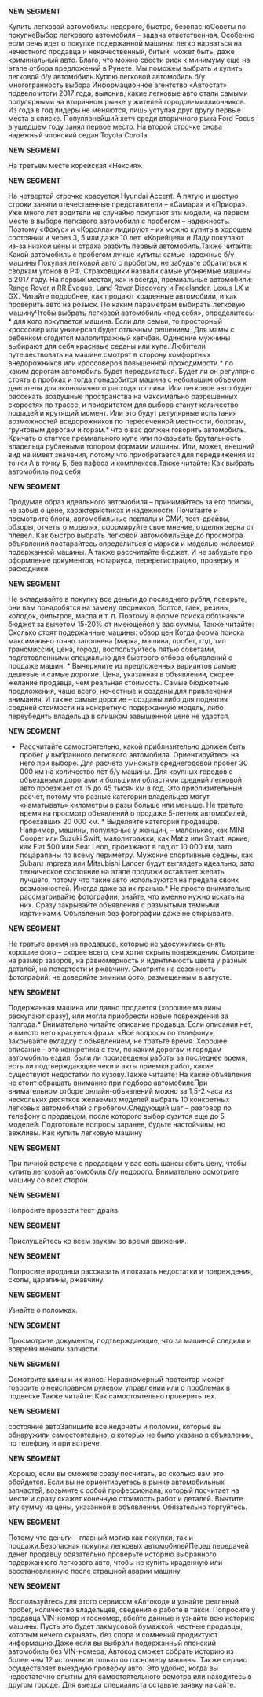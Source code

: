 **NEW SEGMENT**

﻿Купить легковой автомобиль: недорого, быстро, безопасноСоветы по покупкеВыбор легкового автомобиля – задача ответственная. Особенно если речь идет о покупке подержанной машины: легко нарваться на нечестного продавца и некачественный, битый, может быть, даже криминальный авто. Благо, что можно свести риск к минимуму еще на этапе отбора предложений в Рунете.  Мы поможем выбрать и купить легковой б/у автомобиль.Куплю легковой автомобиль б/у: многогранность выбора Информационное агентство «Автостат» подвело итоги 2017 года, выяснив, какие легковые авто стали самыми популярными на вторичном рынке у жителей городов-миллионников.  Из года в год лидеры не меняются, лишь уступая друг другу первые места в списке. Популярнейший хетч среди вторичного рыка Ford Focus в ушедшем году занял первое место. На второй строчке снова надежный японский седан Toyota Corolla. 

**NEW SEGMENT**

 На третьем месте корейская «Нексия». 

**NEW SEGMENT**

 На четвертой строчке красуется Hyundai Accent.  А пятую и шестую строки заняли отечественные представители – «Самара» и «Приора».  Уже много лет водители не случайно покупают эти модели, на первом месте в выборе легкового автомобиля с пробегом – надежность. Поэтому «Фокус» и «Королла» лидируют – их можно купить в хорошем состоянии и через 3, 5 или даже 10 лет.  «Корейцев» и Ладу покупают из-за низкой цены и страха разбить первый автомобиль.Также читайте: Какой автомобиль с пробегом лучше купить: самые надежные б/у машины Покупая легковой авто с пробегом, не забудьте обратиться к сводкам угонов в РФ. Страховщики назвали самые угоняемые машины в 2017 году. На первых местах, как и всегда, премиальные автомобили: Range Rover и RR Evoque, Land Rover Discovery и Freelander, Lexus LX и GX.  Читайте подробнее, как продают краденные автомобили, и как проверить авто на розыск. По каким параметрам выбирать легковую машинуЧтобы выбрать легковой автомобиль «под себя», определитесь: * для кого покупается машина.  Если для семьи, то просторный кроссовер или универсал будет отличным решением. Для мамы с ребенком сгодится малолитражный хетчбэк. Одинокие мужчины выбирают для себя красивые седаны или купе. Любители путешествовать на машине смотрят в сторону комфортных внедорожников или кроссоверов повышенной проходимости.* по каким дорогам автомобиль будет передвигаться. Будет ли он регулярно стоять в пробках и тогда понадобится машина с небольшим объемом двигателя для экономичного расхода топлива. Или легковое авто будет рассекать воздушные пространства на максимально разрешенных скоростях по трассе, и приоритетом для выбора станут количество лошадей и крутящий момент. Или это будут регулярные испытания возможностей вседорожников по пересеченной местности, болотам, грунтовым дорогам и горам.* что о вас должен говорить автомобиль. Кричать о статусе премиального купе или показывать брутальность владельца рублеными топором формами машины. Или, может, внешний вид не имеет значения, потому что приобретается для передвижения из точки А в точку Б, без пафоса и комплексов.Также читайте: Как выбрать автомобиль под себя 

**NEW SEGMENT**

Продумав образ идеального автомобиля – принимайтесь за его поиски, не забыв о цене, характеристиках и надежности.  Почитайте и посмотрите блоги, автомобильные порталы и СМИ, тест-драйвы, обзоры, отчеты о моделях, сформируйте свое мнение, отделяя зерна от плевел. Как быстро выбрать легковой автомобильЕще до просмотра объявлений постарайтесь определиться с маркой и моделью желаемой подержанной машины.  А также рассчитайте бюджет.  И не забудьте про оформление документов, нотариуса, перерегистрацию, проверку и расходники. 

**NEW SEGMENT**

 Не вкладывайте в покупку все деньги до последнего рубля, поверьте, они вам понадобятся на замену дворников, болтов, гаек, резины, колодок, фильтров, масла и т.  п. Поэтому в форме поиска обозначьте бюджет за вычетом 15-20% от имеющейся у вас суммы. Также читайте: Сколько стоят подержанные машины: обзор цен Когда форма поиска максимально точно заполнена (марка, машина, пробег, год, тип трансмиссии, цена, город), воспользуйтесь пятью советами, подготовленными специально для быстрого отбора объявлений о продаже машин: * Вычеркните из предложенных вариантов самые дешевые и самые дорогие.  Цена, указанная в объявлении, скорее желание продавца, чем реальная стоимость. Самые бюджетные предложения, чаще всего, нечестные и созданы для привлечения внимания. И также самые дорогие – созданы либо для поднятия средней стоимости на конкретную подержанную модель, либо переубедить владельца в слишком завышенной цене не удастся. 

**NEW SEGMENT**

* Рассчитайте самостоятельно, какой приблизительно должен быть пробег у выбранного легкового автомобиля.  Ориентируйтесь на него при выборе.  Для расчета умножьте среднегодовой пробег 30 000 км на количество лет б/у машины. Для крупных городов с объездными дорогами и большими областями средний легковой авто проезжает от 15 до 45 тысяч км в год. Это приблизительный расчет, потому что разные категории владельцев могут «наматывать» километры в разы больше или меньше.  Не тратьте время на просмотр объявлений о продаже 5-летних автомобилей, проехавших 20 000 км. * Выделяйте категории продавцов.  Например, машины, популярные у женщин, – маленькие, как MINI Cooper или Suzuki Swift, малолитражки, как Matiz или Smart, яркие, как Fiat 500 или Seat Leon, проезжают в год от 10 000 км, зато поцарапаны по всему периметру. Мужские спортивные седаны, как Subaru Impreza или Mitsubishi Lancer будут выглядеть идеально, зато техническое состояние на этапе продажи оставляет желать лучшего, потому что такие авто используются на пределе своих возможностей. Иногда даже за их гранью.* Не просто внимательно рассматривайте фотографии, знайте, что именно нужно искать на них.  Сразу закрывайте объявления с размытыми темными картинками.  Объявления без фотографий даже не открывайте. 

**NEW SEGMENT**

 Не тратьте время на продавцов, которые не удосужились снять хорошие фото – скорее всего, они хотят скрыть повреждения. Смотрите на размер зазоров, на равномерность и идентичность цвета у разных деталей, на потертости и ржавчину.  Смотрите на сезонность фотографий: не доверяйте зимним фото, размещенным в августе. 

**NEW SEGMENT**

 Подержанная машина или давно продается (хорошие машины раскупают сразу), или могла приобрести новые повреждения за полгода.* Внимательно читайте описание продавца. Если описания нет, и вместо него красуется фраза: «Все вопросы по телефону», закрывайте вкладку с объявлением, не тратьте время.  Хорошее описание – это конкретика с тем, по каким дорогам и городам автомобиль ездил, были ли произведены работы за последнее время, есть ли подтверждающие чеки и акты приемки работ, какие существуют недостатки по кузову.Также читайте: На какие объявления не стоит обращать внимание при подборе автомобилеПри внимательном отборе онлайн-объявлений можно за 1,5-2 часа из нескольких  десятков желаемых моделей выбрать 10 конкретных легковых автомобилей с пробегом.Следующий шаг – разговор по телефону с продавцом, после которого выбор сузится еще до 5 моделей.  Подготовьте вопросы заранее, будьте настойчивы, но вежливы. Как купить легковую машину 

**NEW SEGMENT**

При личной встрече с продавцом у вас есть шансы сбить цену, чтобы купить легковой автомобиль б/у недорого.  Внимательно осмотрите машину со всех сторон. 

**NEW SEGMENT**

 Попросите провести тест-драйв. 

**NEW SEGMENT**

 Прислушайтесь ко всем звукам во время движения. 

**NEW SEGMENT**

 Попросите продавца рассказать и показать недостатки и повреждения, сколы, царапины, ржавчину. 

**NEW SEGMENT**

 Узнайте о поломках. 

**NEW SEGMENT**

 Просмотрите документы, подтверждающие, что за машиной следили и вовремя меняли запчасти. 

**NEW SEGMENT**

 Осмотрите шины и их износ.  Неравномерный протектор может говорить о неисправном рулевом управлении или о проблемах в подвеске.Также читайте: Как самостоятельно проверить тех. 

**NEW SEGMENT**

 состояние автоЗапишите все недочеты и поломки, которые вы обнаружили самостоятельно, о которых не было указано в объявлении, по телефону и при встрече. 

**NEW SEGMENT**

 Хорошо, если вы сможете сразу посчитать, во сколько вам это обойдется.  Если вы не ориентируетесь в рынке автомобильных запчастей, возьмите с собой профессионала, который посчитает на месте и сразу скажет конечную стоимость работ и деталей.  Вычтите эту сумму из цены, указанной в объявлении.  Обязательно торгуйтесь. 

**NEW SEGMENT**

 Потому что деньги – главный мотив как покупки, так и продажи.Безопасная покупка легковых автомобилейПеред передачей денег продавцу обязательно проверьте историю выбранного подержанного легкового авто, чтобы не купить краденную или восстановленную после страшной аварии машину. 

**NEW SEGMENT**

 Воспользуйтесь для этого сервисом «Автокод» и узнайте реальный пробег, количество владельцев, сведения о работе в такси. Попросите у продавца VIN-номер и госномер, вбейте данные и узнайте всю историю машины. Пусть это будет лакмусовой бумажкой: честные продавцы, которым нечего скрывать, без спора и сомнений продиктуют информацию.Даже если вы выбрали подержанный японский автомобиль без VIN-номера, Автокод сможет собрать историю из более чем 12 источников только по госномеру машины. Также сервис осуществляет выездную проверку авто. Это удобно, когда вы недостаточно опытны для самостоятельного осмотра или находитесь в другом городе. Для выезда специалиста оставьте заявку на сайте. 

